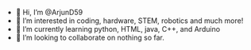 - 👋 Hi, I’m @ArjunD59
- 👀 I’m interested in coding, hardware, STEM, robotics and much more!
- 🌱 I’m currently learning python, HTML, java, C++, and Arduino
- 💞️ I’m looking to collaborate on nothing so far. 

<!---
ArjunD59/ArjunD59 is a ✨ special ✨ repository because its `README.md` (this file) appears on your GitHub profile.
You can click the Preview link to take a look at your changes.
--->
